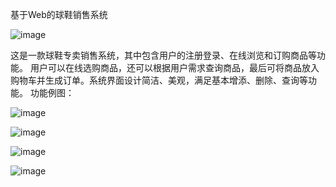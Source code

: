 基于Web的球鞋销售系统

![image](https://user-images.githubusercontent.com/118668181/203976802-ea57fead-8d49-4dc2-8f37-b7206448090b.png)


这是一款球鞋专卖销售系统，其中包含用户的注册登录、在线浏览和订购商品等功能。
用户可以在线选购商品，还可以根据用户需求查询商品，最后可将商品放入购物车并生成订单。系统界面设计简洁、美观，满足基本增添、删除、查询等功能。
功能例图：

![image](https://user-images.githubusercontent.com/118668181/203976860-ab0f0e7b-77bb-4437-ada4-099112a48cd1.png)

![image](https://user-images.githubusercontent.com/118668181/203976908-e5ca5ad2-320a-4e75-bac9-f5d5b535e7f0.png)

![image](https://user-images.githubusercontent.com/118668181/203976935-36f09515-b114-430f-bb49-6cf3efb0441f.png)

![image](https://user-images.githubusercontent.com/118668181/203976966-8a436db6-5094-4ef2-98fb-0c1639d491e9.png)
